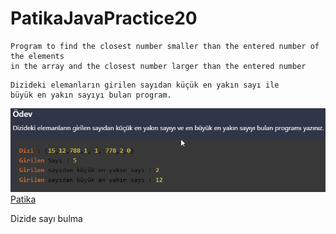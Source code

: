 # PatikaJavaPractice20
```
Program to find the closest number smaller than the entered number of the elements 
in the array and the closest number larger than the entered number
```
```
Dizideki elemanların girilen sayıdan küçük en yakın sayı ile 
büyük en yakın sayıyı bulan program.
```
![img.png](img.png)
[Patika](https://www.patika.dev)

Dizide sayı bulma
